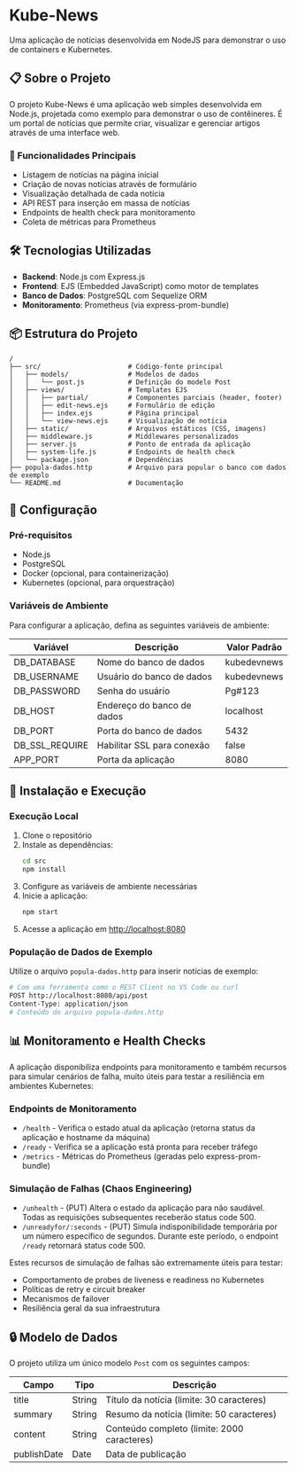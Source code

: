 # Kube-News

Uma aplicação de notícias desenvolvida em NodeJS para demonstrar o uso de containers e Kubernetes.

## 📋 Sobre o Projeto

O projeto Kube-News é uma aplicação web simples desenvolvida em Node.js, projetada como exemplo para demonstrar o uso de contêineres. É um portal de notícias que permite criar, visualizar e gerenciar artigos através de uma interface web.

### 🚀 Funcionalidades Principais

- Listagem de notícias na página inicial
- Criação de novas notícias através de formulário
- Visualização detalhada de cada notícia
- API REST para inserção em massa de notícias
- Endpoints de health check para monitoramento
- Coleta de métricas para Prometheus

## 🛠️ Tecnologias Utilizadas

- **Backend**: Node.js com Express.js
- **Frontend**: EJS (Embedded JavaScript) como motor de templates
- **Banco de Dados**: PostgreSQL com Sequelize ORM
- **Monitoramento**: Prometheus (via express-prom-bundle)

## 📦 Estrutura do Projeto

```
/
├── src/                      # Código-fonte principal
│   ├── models/               # Modelos de dados
│   │   └── post.js           # Definição do modelo Post
│   ├── views/                # Templates EJS
│   │   ├── partial/          # Componentes parciais (header, footer)
│   │   ├── edit-news.ejs     # Formulário de edição
│   │   ├── index.ejs         # Página principal
│   │   └── view-news.ejs     # Visualização de notícia
│   ├── static/               # Arquivos estáticos (CSS, imagens)
│   ├── middleware.js         # Middlewares personalizados
│   ├── server.js             # Ponto de entrada da aplicação
│   ├── system-life.js        # Endpoints de health check
│   └── package.json          # Dependências
├── popula-dados.http         # Arquivo para popular o banco com dados de exemplo
└── README.md                 # Documentação
```

## 🔧 Configuração

### Pré-requisitos

- Node.js
- PostgreSQL
- Docker (opcional, para containerização)
- Kubernetes (opcional, para orquestração)

### Variáveis de Ambiente

Para configurar a aplicação, defina as seguintes variáveis de ambiente:

| Variável | Descrição | Valor Padrão |
|----------|-----------|--------------|
| DB_DATABASE | Nome do banco de dados | kubedevnews |
| DB_USERNAME | Usuário do banco de dados | kubedevnews |
| DB_PASSWORD | Senha do usuário | Pg#123 |
| DB_HOST | Endereço do banco de dados | localhost |
| DB_PORT | Porta do banco de dados | 5432 |
| DB_SSL_REQUIRE | Habilitar SSL para conexão | false |
| APP_PORT | Porta da aplicação | 8080 |

## 🚀 Instalação e Execução

### Execução Local

1. Clone o repositório
2. Instale as dependências:
   ```bash
   cd src
   npm install
   ```
3. Configure as variáveis de ambiente necessárias
4. Inicie a aplicação:
   ```bash
   npm start
   ```
5. Acesse a aplicação em [http://localhost:8080](http://localhost:8080)

### População de Dados de Exemplo

Utilize o arquivo `popula-dados.http` para inserir notícias de exemplo:

```bash
# Com uma ferramenta como o REST Client no VS Code ou curl
POST http://localhost:8080/api/post
Content-Type: application/json
# Conteúdo do arquivo popula-dados.http
```

## 📊 Monitoramento e Health Checks

A aplicação disponibiliza endpoints para monitoramento e também recursos para simular cenários de falha, muito úteis para testar a resiliência em ambientes Kubernetes:

### Endpoints de Monitoramento
- `/health` - Verifica o estado atual da aplicação (retorna status da aplicação e hostname da máquina)
- `/ready` - Verifica se a aplicação está pronta para receber tráfego
- `/metrics` - Métricas do Prometheus (geradas pelo express-prom-bundle)

### Simulação de Falhas (Chaos Engineering)
- `/unhealth` - (PUT) Altera o estado da aplicação para não saudável. Todas as requisições subsequentes receberão status code 500.
- `/unreadyfor/:seconds` - (PUT) Simula indisponibilidade temporária por um número específico de segundos. Durante este período, o endpoint `/ready` retornará status code 500.

Estes recursos de simulação de falhas são extremamente úteis para testar:
- Comportamento de probes de liveness e readiness no Kubernetes
- Políticas de retry e circuit breaker
- Mecanismos de failover
- Resiliência geral da sua infraestrutura

## 🔒 Modelo de Dados

O projeto utiliza um único modelo `Post` com os seguintes campos:

| Campo | Tipo | Descrição |
|-------|------|-----------|
| title | String | Título da notícia (limite: 30 caracteres) |
| summary | String | Resumo da notícia (limite: 50 caracteres) |
| content | String | Conteúdo completo (limite: 2000 caracteres) |
| publishDate | Date | Data de publicação |


